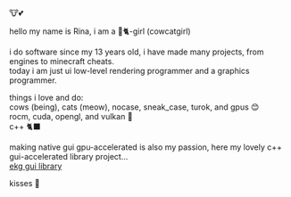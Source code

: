 🐮💕

hello my name is Rina, i am a 🐄🐈-girl (cowcatgirl)

i do software since my 13 years old, i have made many projects, from engines to minecraft cheats.  
today i am just ui low-level rendering programmer and a graphics programmer.

things i love and do:  
cows (being), cats (meow), nocase, sneak_case, turok, and gpus 😊  
rocm, cuda, opengl, and vulkan 🐄  
c++ 🐈‍⬛

making native gui gpu-accelerated is also my passion, here my lovely c++ gui-accelerated library project...  
[ekg gui library](https://github.com/vokegpu/ekg-ui-library)

kisses 💋

